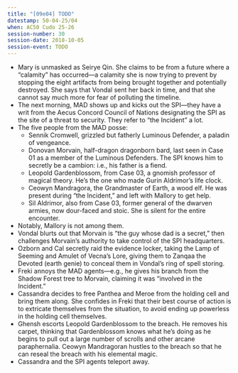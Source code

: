 ```yaml
---
title: "[09e04] TODO"
datestamp: 50-04-25/04
when: AC50 Cudo 25-26
session-number: 30
session-date: 2018-10-05
session-event: TODO
---
```


* Mary is unmasked as Seirye Qin. She claims to be from a future where a “calamity” has occurred—a calamity she is now trying to prevent by stopping the eight artifacts from being brought together and potentially destroyed. She says that Vondal sent her back in time, and that she cannot say much more for fear of polluting the timeline.
* The next morning, MAD shows up and kicks out the SPI—they have a writ from the Aecus Concord Council of Nations designating the SPI as the site of a threat to security. They refer to “the Incident” a lot.
* The five people from the MAD posse:
  * Sennik Cromwell, grizzled but fatherly Luminous Defender, a paladin of vengeance.
  * Donovan Morvain, half-dragon dragonborn bard, last seen in Case 01 as a member of the Luminous Defenders. The SPI knows him to secretly be a cambion: i.e., his father is a fiend.
  * Leopold Gardenblossom, from Case 03, a gnomish professor of magical theory. He’s the one who made Gurin Aldrimor’s life clock.
  * Ceowyn Mandragora, the Grandmaster of Earth, a wood elf. He was present during “the Incident,” and left with Mallory to get help.
  * Sil Aldrimor, also from Case 03, former general of the dwarven armies, now dour-faced and stoic. She is silent for the entire encounter.
* Notably, Mallory is not among them.
* Vondal blurts out that Morvain is “the guy whose dad is a secret,” then challenges Morvain’s authority to take control of the SPI headquarters.
* Ozborn and Cal secretly raid the evidence locker, taking the Lamp of Seeming and Amulet of Vecna’s Lore, giving them to Zanqaa the Devoted (earth genie) to conceal them in Vondal’s ring of spell storing.
* Freki annoys the MAD agents—e.g., he gives his branch from the Shadow Forest tree to Morvain, claiming it was “involved in the Incident.”
* Cassandra decides to free Panthea and Meroe from the holding cell and bring them along. She confides in Freki that their best course of action is to extricate themselves from the situation, to avoid ending up powerless in the holding cell themselves.
* Ghensh escorts Leopold Gardenblossom to the breach. He removes his carpet, thinking that Gardenblossom knows what he’s doing as he begins to pull out a large number of scrolls and other arcane paraphernalia. Ceowyn Mandragoran hustles to the breach so that he can reseal the breach with his elemental magic.
* Cassandra and the SPI agents teleport away.
